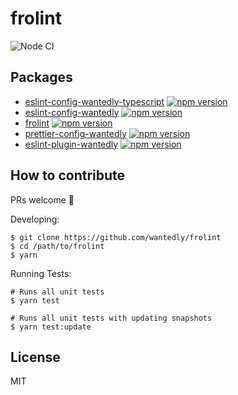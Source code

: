 # frolint

![Node CI](https://github.com/wantedly/frolint/workflows/Node%20CI/badge.svg)

## Packages

- [eslint-config-wantedly-typescript](https://github.com/wantedly/frolint/tree/master/packages/eslint-config-wantedly-typescript) [![npm version](https://badge.fury.io/js/eslint-config-wantedly-typescript.svg)](https://badge.fury.io/js/eslint-config-wantedly-typescript)
- [eslint-config-wantedly](https://github.com/wantedly/frolint/tree/master/packages/eslint-config-wantedly) [![npm version](https://badge.fury.io/js/eslint-config-wantedly.svg)](https://badge.fury.io/js/eslint-config-wantedly)
- [frolint](https://github.com/wantedly/frolint/tree/master/packages/frolint) [![npm version](https://badge.fury.io/js/frolint.svg)](https://badge.fury.io/js/frolint)
- [prettier-config-wantedly](https://github.com/wantedly/frolint/tree/master/packages/prettier-config-wantedly) [![npm version](https://badge.fury.io/js/prettier-config-wantedly.svg)](https://badge.fury.io/js/prettier-config-wantedly)
- [eslint-plugin-wantedly](https://github.com/wantedly/frolint/tree/master/packages/eslint-plugin-wantedly) [![npm version](https://badge.fury.io/js/eslint-plugin-wantedly.svg)](https://badge.fury.io/js/eslint-plugin-wantedly)

## How to contribute

PRs welcome 🎉

Developing:

```
$ git clone https://github.com/wantedly/frolint
$ cd /path/to/frolint
$ yarn
```

Running Tests:

```
# Runs all unit tests
$ yarn test

# Runs all unit tests with updating snapshots
$ yarn test:update
```

## License

MIT
